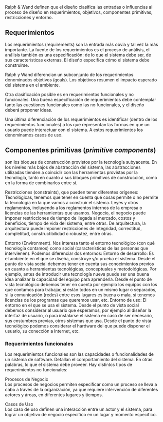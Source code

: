 Ralph & Wand definen que el diseño clasifica las entradas o influencias al proceso de diseño en requerimientos, objetivos, componentes primitivas, restricciones y entorno.

Requerimientos
--------------

Los requerimientos (requirements) son la entrada más obvia y tal vez la más importante. La fuente de los requerimientos es el proceso de análisis, el análisis también es una especificación: de lo que el sistema debe ser, de sus características externas. El diseño especifica cómo el sistema debe construirse.

Ralph y Wand diferencian un subconjunto de los requerimientos denominados objetivos (goals). Los objetivos resumen el impacto esperado del sistema en el ambiente.

Otra clasificación posible es en requerimientos funcionales y no funcionales. Una buena especificación de requerimientos debe contemplar tanto las cuestiones funcionales como las no funcionales, y el diseño deberá proponer ideas.

Una última diferenciación de los requerimientos es identificar (dentro de los requerimientos funcionales) a los que representan las formas en que un usuario puede interactuar con el sistema. A estos requerimientos los denominamos casos de uso.

Componentes primitivas (*primitive components*)
-----------------------------------------------

son los bloques de construcción provistos por la tecnología subyacente. En los niveles más bajos de abstracción del sistema, las abstracciones utilizadas tienden a coincidir con las herramientas provistas por la tecnología, tanto en cuanto a sus bloques primitivos de construcción, como en la forma de combinarlos entre sí.

Restricciones (constraints), que pueden tener diferentes orígenes: Tecnológicas, tenemos que tener en cuenta qué cosas permite o no permite la tecnología en la que vamos a construir el sistema. Leyes y otros reglamentos, incluyendo a los reglamentos internos de la empresa o licencias de las herramientas que usamos. Negocio, el negocio puede imponer restricciones de tiempo de llegada al mercado, costos y beneficios, tiempo de vida del sistema, entre otras. De arquitectura, la arquitectura puede imponer restricciones de integridad, correctitud, completitud, constructibilidad o robustez, entre otras.

Entorno (Environment). Nos interesa tanto el entorno tecnológico (con qué tecnología contamos) como social (características de las personas que intervienen). Podemos diferenciar dos entornos: Entorno de desarrollo: Es el ambiente en el que se diseña, construye y/o prueba el sistema. Desde el punto de vista social debemos tener en cuenta sus conocimientos previos en cuanto a herramientas tecnológicas, conceptuales y metodológicas. Por ejemplo, antes de introducir una tecnología nueva puede ser una buena idea analizar la capacidad del equipo para aprenderla. Desde el punto de vista tecnológico debemos tener en cuenta por ejemplo los equipos con los que contamos para trabajar, si están todos en un mismo lugar o separados, si la comunicación (redes) entre esos lugares es buena o mala, si tenemos licencias de los programas que queremos usar, etc. Entorno de uso: El entorno en el que se usa el sistema. Desde el punto de vista social debemos considerar al usuario que esperamos, por ejemplo al diseñar la interfaz de usuario, o para instalarse el sistema en caso de ser necesario, sus costumbres previas, otros sistemas que usa. Desde el punto de vista tecnológico podemos considerar el hardware del que puede disponer el usuario, su conección a Internet, etc.

### Requerimientos funcionales

Los requerimientos funcionales son las capacidades o funcionalidades de un sistema de software. Detallan el comportamiento del sistema. En otras palabras, lo que el sistema debe proveer. Hay distintos tipos de requerimientos no funcionales:

Procesos de Negocio  
Los procesos de negocios permiten especificar como un proceso se lleva a cabo a través de la organización, ya que requiere intervención de diferentes actores y áreas, en diferentes lugares y tiempos.

<!-- -->

Casos de Uso  
Los caso de uso definen una interacción entre un actor y el sistema, para lograr un objetivo de negocio especifico en un lugar y momento especifico.


